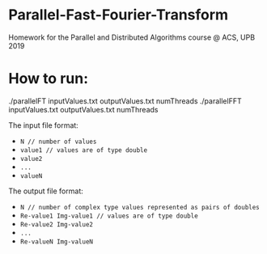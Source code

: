 # Parallel-Fast-Fourier-Transform
Homework for the Parallel and Distributed Algorithms course @ ACS, UPB 2019

# How to run:

./parallelFT inputValues.txt outputValues.txt numThreads
./parallelFFT inputValues.txt outputValues.txt numThreads

The input file format:

- `N // number of values`
- `value1 // values are of type double`
- `value2`
- `...`
- `valueN`

The output file format:

- `N // number of complex type values represented as pairs of doubles`
- `Re-value1 Img-value1 // values are of type double`
- `Re-value2 Img-value2`
- `...`
- `Re-valueN Img-valueN`
